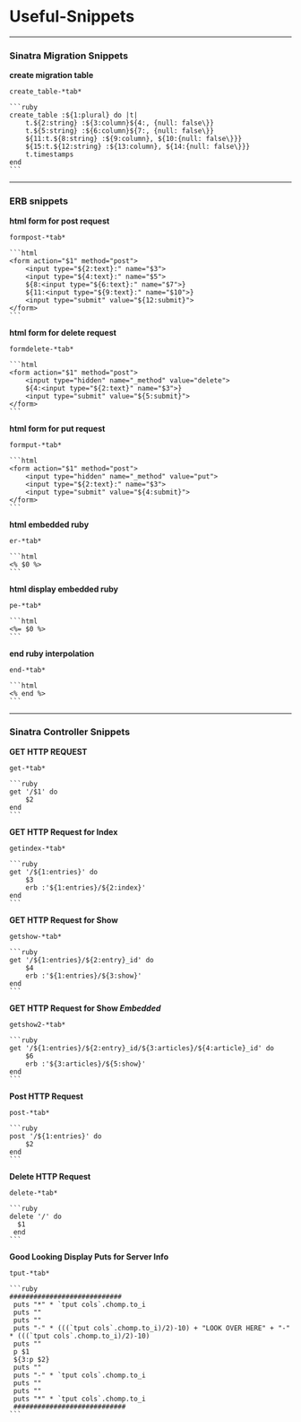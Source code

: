 # Useful-Snippets #

__________________________________________________________________
### Sinatra Migration Snippets ###

__create migration table__

	create_table-*tab*
	
	```ruby   
	create_table :${1:plural} do |t|
		t.${2:string} :${3:column}${4:, {null: false\}}
		t.${5:string} :${6:column}${7:, {null: false\}}
		${11:t.${8:string} :${9:column}, ${10:{null: false\}}}
		${15:t.${12:string} :${13:column}, ${14:{null: false\}}}
		t.timestamps
	end
	```
__________________________________________________________________
### ERB snippets ###
__html form for post request__

	formpost-*tab*
	
	```html
	<form action="$1" method="post">
		<input type="${2:text}:" name="$3">
		<input type="${4:text}:" name="$5">
		${8:<input type="${6:text}:" name="$7">}
		${11:<input type="${9:text}:" name="$10">}
		<input type="submit" value="${12:submit}">
	</form>
	```

__html form for delete request__

	formdelete-*tab*
	
	```html
	<form action="$1" method="post">
		<input type="hidden" name="_method" value="delete">
		${4:<input type="${2:text}" name="$3">}
		<input type="submit" value="${5:submit}">
 	</form>
	```
	
__html form for put request__

	formput-*tab*
	
	```html
	<form action="$1" method="post">
		<input type="hidden" name="_method" value="put">
		<input type="${2:text}:" name="$3">
		<input type="submit" value="${4:submit}">
	</form>
	```

__html embedded ruby__

	er-*tab*
	
	```html
	<% $0 %>
	```
__html display embedded ruby__

	pe-*tab*
	
	```html
	<%= $0 %>
	```
	
__end ruby interpolation__

	end-*tab*
	
	```html
	<% end %>
	```
	

__________________________________________________________________
### Sinatra Controller Snippets 

__GET HTTP REQUEST__

	get-*tab*
	
	```ruby
	get '/$1' do
  		$2
	end
	```

__GET HTTP Request for Index__

	getindex-*tab*
	
	```ruby
	get '/${1:entries}' do
  		$3
		erb :'${1:entries}/${2:index}'
	end
	```
	
__GET HTTP Request for Show__

	getshow-*tab*
	
	```ruby
	get '/${1:entries}/${2:entry}_id' do
		$4
		erb :'${1:entries}/${3:show}'
	end
	```
	
__GET HTTP Request for Show *Embedded*__

	getshow2-*tab*
	
	```ruby
	get '/${1:entries}/${2:entry}_id/${3:articles}/${4:article}_id' do
  		$6
		erb :'${3:articles}/${5:show}'
	end
	```
__Post HTTP Request__

	post-*tab*
	
	```ruby
	post '/${1:entries}' do 
		$2
	end
	```

__Delete HTTP Request__

	delete-*tab*
	
	```ruby
	delete '/' do
	  $1
	 end
	```
__Good Looking Display Puts for Server Info__

	tput-*tab*
	
	```ruby
	############################
	 puts "*" * `tput cols`.chomp.to_i
	 puts ""
	 puts ""
	 puts "-" * (((`tput cols`.chomp.to_i)/2)-10) + "LOOK OVER HERE" + "-" * (((`tput cols`.chomp.to_i)/2)-10)
	 puts ""
	 p $1
	 ${3:p $2}
	 puts ""
	 puts "-" * `tput cols`.chomp.to_i
	 puts ""
	 puts ""
	 puts "*" * `tput cols`.chomp.to_i
	 ############################
	```


